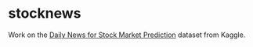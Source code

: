 # stocknews
Work on the [Daily News for Stock Market Prediction](https://www.kaggle.com/aaron7sun/stocknews) dataset from Kaggle.
